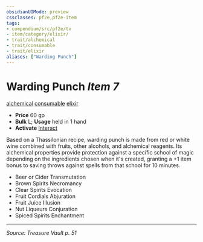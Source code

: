 ```yaml
---
obsidianUIMode: preview
cssclasses: pf2e,pf2e-item
tags:
- compendium/src/pf2e/tv
- item/category/elixir/
- trait/alchemical
- trait/consumable
- trait/elixir
aliases: ["Warding Punch"]
---
```

# Warding Punch *Item 7*  
[alchemical](rules/traits/alchemical.md "Alchemical Item Trait")  [consumable](rules/traits/consumable.md "Consumable Item Trait")  [elixir](rules/traits/elixir.md "Elixir Item Trait")  

- **Price** 60 gp
- **Bulk** L; **Usage** held in 1 hand
- **Activate** [Interact](rules/actions/interact.md)

Based on a Thassilonian recipe, warding punch is made from red or white wine combined with fruits, other alcohols, and alchemical reagents. Its alchemical properties provide protection against a specific school of magic depending on the ingredients chosen when it's created, granting a +1 item bonus to saving throws against spells from that school for 10 minutes.

- Beer or Cider Transmutation
- Brown Spirits Necromancy
- Clear Spirits Evocation
- Fruit Cordials Abjuration
- Fruit Juice Illusion
- Nut Liqueurs Conjuration
- Spiced Spirits Enchantment


---
*Source: Treasure Vault p. 51*